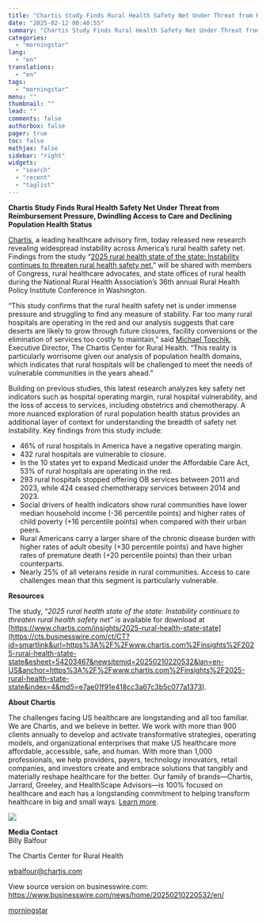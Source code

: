 ```yaml
---
title: "Chartis Study Finds Rural Health Safety Net Under Threat from Reimbursement Pressure, Dwindling Access to Care and Declining Population Health Status"
date: "2025-02-12 00:40:55"
summary: "Chartis Study Finds Rural Health Safety Net Under Threat from Reimbursement Pressure, Dwindling Access to Care and Declining Population Health Status Chartis, a leading healthcare advisory firm, today released new research revealing widespread instability across America’s rural health safety net. Findings from the study “2025 rural health state of the..."
categories:
  - "morningstar"
lang:
  - "en"
translations:
  - "en"
tags:
  - "morningstar"
menu: ""
thumbnail: ""
lead: ""
comments: false
authorbox: false
pager: true
toc: false
mathjax: false
sidebar: "right"
widgets:
  - "search"
  - "recent"
  - "taglist"
---
```


**Chartis Study Finds Rural Health Safety Net Under Threat from Reimbursement Pressure, Dwindling Access to Care and Declining Population Health Status**

[Chartis](https://cts.businesswire.com/ct/CT?id=smartlink&url=http%3A%2F%2Fwww.chartis.com&esheet=54203467&newsitemid=20250210220532&lan=en-US&anchor=Chartis&index=1&md5=e591846fb00135e912388f34903313bc), a leading healthcare advisory firm, today released new research revealing widespread instability across America’s rural health safety net. Findings from the study “[2025 rural health state of the state: Instability continues to threaten rural health safety net](https://cts.businesswire.com/ct/CT?id=smartlink&url=https%3A%2F%2Fwww.chartis.com%2Finsights%2F2025-rural-health-state-state&esheet=54203467&newsitemid=20250210220532&lan=en-US&anchor=2025+rural+health+state+of+the+state%3A+Instability+continues+to+threaten+rural+health+safety+net&index=2&md5=78cc8e7d1c462063dad17f2b627b6524),” will be shared with members of Congress, rural healthcare advocates, and state offices of rural health during the National Rural Health Association’s 36th annual Rural Health Policy Institute Conference in Washington.

“This study confirms that the rural health safety net is under immense pressure and struggling to find any measure of stability. Far too many rural hospitals are operating in the red and our analysis suggests that care deserts are likely to grow through future closures, facility conversions or the elimination of services too costly to maintain,” said [Michael Topchik](https://cts.businesswire.com/ct/CT?id=smartlink&url=https%3A%2F%2Fwww.chartis.com%2Fabout%2Four-people%2Fmichael-topchik&esheet=54203467&newsitemid=20250210220532&lan=en-US&anchor=Michael+Topchik&index=3&md5=e337b53fbd1ca42713c131fca357c97c), Executive Director, The Chartis Center for Rural Health. “This reality is particularly worrisome given our analysis of population health domains, which indicates that rural hospitals will be challenged to meet the needs of vulnerable communities in the years ahead.”

Building on previous studies, this latest research analyzes key safety net indicators such as hospital operating margin, rural hospital vulnerability, and the loss of access to services, including obstetrics and chemotherapy. A more nuanced exploration of rural population health status provides an additional layer of context for understanding the breadth of safety net instability. Key findings from this study include:

* 46% of rural hospitals in America have a negative operating margin.
* 432 rural hospitals are vulnerable to closure.
* In the 10 states yet to expand Medicaid under the Affordable Care Act, 53% of rural hospitals are operating in the red.
* 293 rural hospitals stopped offering OB services between 2011 and 2023, while 424 ceased chemotherapy services between 2014 and 2023.
* Social drivers of health indicators show rural communities have lower median household income (-36 percentile points) and higher rates of child poverty (+16 percentile points) when compared with their urban peers.
* Rural Americans carry a larger share of the chronic disease burden with higher rates of adult obesity (+30 percentile points) and have higher rates of premature death (+20 percentile points) than their urban counterparts.
* Nearly 25% of all veterans reside in rural communities. Access to care challenges mean that this segment is particularly vulnerable.

**Resources**

The study, “*2025 rural health state of the state: Instability continues to threaten rural health safety net”* is available for download at [https://www.chartis.com/insights/2025-rural-health-state-state](https://cts.businesswire.com/ct/CT?id=smartlink&url=https%3A%2F%2Fwww.chartis.com%2Finsights%2F2025-rural-health-state-state&esheet=54203467&newsitemid=20250210220532&lan=en-US&anchor=https%3A%2F%2Fwww.chartis.com%2Finsights%2F2025-rural-health-state-state&index=4&md5=e7ae01f91e418cc3a67c3b5c077a1373).

**About Chartis**

The challenges facing US healthcare are longstanding and all too familiar. We are Chartis, and we believe in better. We work with more than 900 clients annually to develop and activate transformative strategies, operating models, and organizational enterprises that make US healthcare more affordable, accessible, safe, and human. With more than 1,000 professionals, we help providers, payers, technology innovators, retail companies, and investors create and embrace solutions that tangibly and materially reshape healthcare for the better. Our family of brands—Chartis, Jarrard, Greeley, and HealthScape Advisors—is 100% focused on healthcare and each has a longstanding commitment to helping transform healthcare in big and small ways. [Learn more](https://cts.businesswire.com/ct/CT?id=smartlink&url=http%3A%2F%2Fwww.chartis.com&esheet=54203467&newsitemid=20250210220532&lan=en-US&anchor=Learn+more&index=5&md5=ad3c76ea7a30ef41cca0f3163cdf6b75).

 ![](https://cts.businesswire.com/ct/CT?id=bwnews&sty=20250210220532r1&sid=mstr3&distro=nx&lang=en)

**Media Contact**  
Billy Balfour
  
The Chartis Center for Rural Health
  
[wbalfour@chartis.com](mailto:wbalfour@chartis.com)

View source version on businesswire.com: <https://www.businesswire.com/news/home/20250210220532/en/>

[morningstar](https://www.morningstar.com/news/business-wire/20250210220532/chartis-study-finds-rural-health-safety-net-under-threat-from-reimbursement-pressure-dwindling-access-to-care-and-declining-population-health-status)
